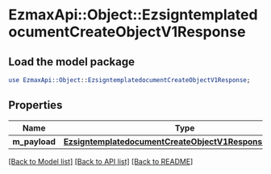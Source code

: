 # EzmaxApi::Object::EzsigntemplatedocumentCreateObjectV1Response

## Load the model package
```perl
use EzmaxApi::Object::EzsigntemplatedocumentCreateObjectV1Response;
```

## Properties
Name | Type | Description | Notes
------------ | ------------- | ------------- | -------------
**m_payload** | [**EzsigntemplatedocumentCreateObjectV1ResponseMPayload**](EzsigntemplatedocumentCreateObjectV1ResponseMPayload.md) |  | 

[[Back to Model list]](../README.md#documentation-for-models) [[Back to API list]](../README.md#documentation-for-api-endpoints) [[Back to README]](../README.md)


